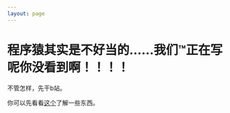 ```yaml
---
layout: page
---
```


# 程序猿其实是不好当的……我们™正在写呢你没看到啊！！！！

不管怎样，先干b站。

你可以先看看[这个](http://wiki.esu.im/%E5%BE%90%E9%80%B8)了解一些东西。